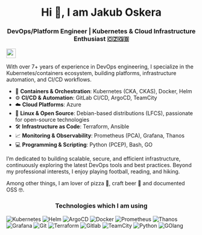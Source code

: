<p align="center">
  <h1 align="center"> Hi 👋, I am Jakub&nbsp;Oskera</h2>
  <h3 align="center">DevOps/Platform Engineer | Kubernetes & Cloud Infrastructure Enthusiast 🇨🇿🇬🇧</h3>
  <a href="https://www.linkedin.com/in/jakuboskera"><img src="https://img.shields.io/badge/linkedin-%230077B5.svg?&style=for-the-badge&logo=linkedin&logoColor=white" height=25></a>
</p>

With over 7+ years of experience in DevOps engineering, I specialize in the Kubernetes/containers ecosystem,
building platforms, infrastructure automation, and CI/CD workflows.

- 🐋 **Containers & Orchestration**: Kubernetes (CKA, CKAS), Docker, Helm
- ⚙️ **CI/CD & Automation**: GitLab CI/CD, ArgoCD, TeamCity
- ☁️ **Cloud Platforms**: Azure
- 🐧 **Linux & Open Source**: Debian-based distributions (LFCS), passionate for open-source technologies
- 🛠️ **Infrastructure as Code**: Terraform, Ansible
- 📈 **Monitoring & Observability**: Prometheus (PCA), Grafana, Thanos
- 💻 **Programming & Scripting**: Python (PCEP), Bash, GO

I’m dedicated to building scalable, secure, and efficient infrastructure, continuously exploring the latest DevOps
tools and best practices. Beyond my professional interests, I enjoy playing football, reading, and hiking.

Among other things, I am lover of pizza 🍕, craft beer 🍺 and documented OSS 🤓.

<h3 align="center">Technologies which I am using</h3>
<p>
  <img alt="Kubernetes" src="https://img.shields.io/badge/-Kubernetes-326CE5?style=flat-square&logo=kubernetes&logoColor=white" />
  <img alt="Helm" src="https://img.shields.io/badge/-Helm-111C73?style=flat-square&logo=helm&logoColor=white" />
  <img alt="ArgoCD" src="https://img.shields.io/badge/-ArgoCD-E16444?style=flat-square&logoColor=white" />
  <img alt="Docker" src="https://img.shields.io/badge/-Docker-2496ED?style=flat-square&logo=docker&logoColor=white" />
  <img alt="Prometheus" src="https://img.shields.io/badge/-Prometheus-E6522C?style=flat-square&logo=prometheus&logoColor=white" />
  <img alt="Thanos" src="https://img.shields.io/badge/-Thanos-5D3BEC?style=flat-square&logoColor=white" />
  <img alt="Grafana" src="https://img.shields.io/badge/-Grafana-F46800?style=flat-square&logo=Grafana&logoColor=white" />
  <img alt="Git" src="https://img.shields.io/badge/-Git-F05032?style=flat-square&logo=Git&logoColor=white" />
  <img alt="Terraform" src="https://img.shields.io/badge/-Terraform-7B42BC?style=flat-square&logo=Terraform&logoColor=white" />
  <img alt="Gitlab" src="https://img.shields.io/badge/-GitLab-FCA121?style=flat-square&logo=Gitlab&logoColor=white" />
  <img alt="TeamCity" src="https://img.shields.io/badge/-TeamCity-0B9EE3?style=flat-square&logo=TeamCity&logoColor=white" />
  <img alt="Python" src="https://img.shields.io/badge/-Python-FFC645?style=flat-square&logo=Python&logoColor=#FFC141" />
  <img alt="GOlang" src="https://img.shields.io/badge/-GOlang-00ADD8?style=flat-square&logo=go&logoColor=white" />
</p>
